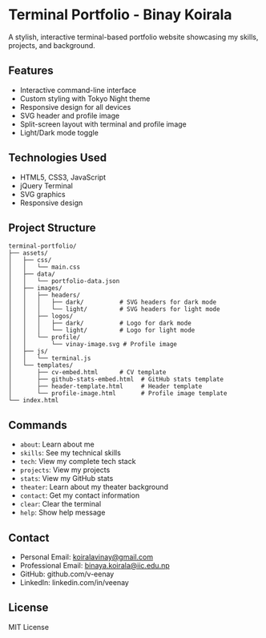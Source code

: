 # Terminal Portfolio - Binay Koirala

A stylish, interactive terminal-based portfolio website showcasing my skills, projects, and background.

## Features

- Interactive command-line interface
- Custom styling with Tokyo Night theme
- Responsive design for all devices
- SVG header and profile image
- Split-screen layout with terminal and profile image
- Light/Dark mode toggle

## Technologies Used

- HTML5, CSS3, JavaScript
- jQuery Terminal
- SVG graphics
- Responsive design

## Project Structure

```
terminal-portfolio/
├── assets/
│   ├── css/
│   │   └── main.css
│   ├── data/
│   │   └── portfolio-data.json
│   ├── images/
│   │   ├── headers/
│   │   │   ├── dark/          # SVG headers for dark mode
│   │   │   └── light/         # SVG headers for light mode
│   │   ├── logos/
│   │   │   ├── dark/          # Logo for dark mode
│   │   │   └── light/         # Logo for light mode
│   │   └── profile/
│   │       └── vinay-image.svg # Profile image
│   ├── js/
│   │   └── terminal.js
│   └── templates/
│       ├── cv-embed.html      # CV template
│       ├── github-stats-embed.html  # GitHub stats template
│       ├── header-template.html     # Header template
│       └── profile-image.html       # Profile image template
└── index.html
```

## Commands

- `about`: Learn about me
- `skills`: See my technical skills
- `tech`: View my complete tech stack
- `projects`: View my projects
- `stats`: View my GitHub stats
- `theater`: Learn about my theater background
- `contact`: Get my contact information
- `clear`: Clear the terminal
- `help`: Show help message

## Contact

- Personal Email: koiralavinay@gmail.com
- Professional Email: binaya.koirala@iic.edu.np
- GitHub: github.com/v-eenay
- LinkedIn: linkedin.com/in/veenay

## License

MIT License
